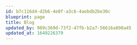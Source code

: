 ```yaml
---
id: b7c116d4-d2b6-4e0f-a3c6-4aebdb2be30c
blueprint: page
title: Blog
updated_by: 989c369d-73f2-47fb-b2a7-56616a898a45
updated_at: 1649226379
---
```

